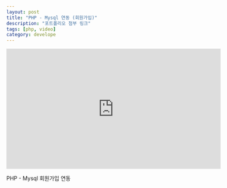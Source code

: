 ```yaml
---
layout: post
title: "PHP - Mysql 연동 (회원가입)"
description: "포트폴리오 첨부 링크"
tags: [php, video]
category: develope
---
```


<iframe width="560" height="315" src="https://www.youtube.com/embed/wBIqHuX6PFs" frameborder="0"></iframe>

PHP - Mysql 회원가입 연동
